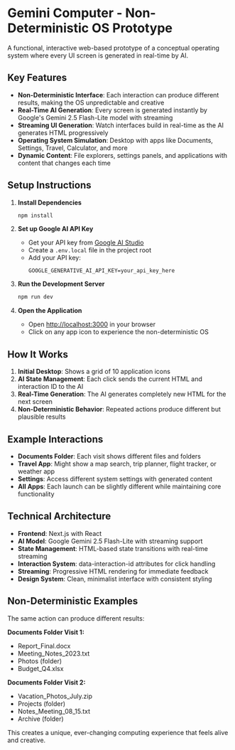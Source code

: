 # Gemini Computer - Non-Deterministic OS Prototype

A functional, interactive web-based prototype of a conceptual operating system where every UI screen is generated in real-time by AI.

## Key Features

- **Non-Deterministic Interface**: Each interaction can produce different results, making the OS unpredictable and creative
- **Real-Time AI Generation**: Every screen is generated instantly by Google's Gemini 2.5 Flash-Lite model with streaming
- **Streaming UI Generation**: Watch interfaces build in real-time as the AI generates HTML progressively
- **Operating System Simulation**: Desktop with apps like Documents, Settings, Travel, Calculator, and more
- **Dynamic Content**: File explorers, settings panels, and applications with content that changes each time

## Setup Instructions

1. **Install Dependencies**
   ```bash
   npm install
   ```

2. **Set up Google AI API Key**
   - Get your API key from [Google AI Studio](https://aistudio.google.com/app/apikey)
   - Create a `.env.local` file in the project root
   - Add your API key:
     ```
     GOOGLE_GENERATIVE_AI_API_KEY=your_api_key_here
     ```

3. **Run the Development Server**
   ```bash
   npm run dev
   ```

4. **Open the Application**
   - Open [http://localhost:3000](http://localhost:3000) in your browser
   - Click on any app icon to experience the non-deterministic OS

## How It Works

1. **Initial Desktop**: Shows a grid of 10 application icons
2. **AI State Management**: Each click sends the current HTML and interaction ID to the AI
3. **Real-Time Generation**: The AI generates completely new HTML for the next screen
4. **Non-Deterministic Behavior**: Repeated actions produce different but plausible results

## Example Interactions

- **Documents Folder**: Each visit shows different files and folders
- **Travel App**: Might show a map search, trip planner, flight tracker, or weather app
- **Settings**: Access different system settings with generated content
- **All Apps**: Each launch can be slightly different while maintaining core functionality

## Technical Architecture

- **Frontend**: Next.js with React
- **AI Model**: Google Gemini 2.5 Flash-Lite with streaming support
- **State Management**: HTML-based state transitions with real-time streaming
- **Interaction System**: data-interaction-id attributes for click handling
- **Streaming**: Progressive HTML rendering for immediate feedback
- **Design System**: Clean, minimalist interface with consistent styling

## Non-Deterministic Examples

The same action can produce different results:

**Documents Folder Visit 1:**
- Report_Final.docx
- Meeting_Notes_2023.txt
- Photos (folder)
- Budget_Q4.xlsx

**Documents Folder Visit 2:**
- Vacation_Photos_July.zip
- Projects (folder)
- Notes_Meeting_08_15.txt
- Archive (folder)

This creates a unique, ever-changing computing experience that feels alive and creative. 